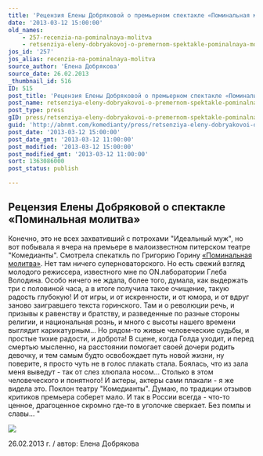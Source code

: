 ```yaml
---
title: 'Рецензия Елены Добряковой о премьерном спектакле «Поминальная молитва»'
date: '2013-03-12 15:00:00'
old_names:
    - 257-recenzia-na-pominalnaya-molitva
    - retsenziya-eleny-dobryakovoj-o-premernom-spektakle-pominalnaya-molitva
jos_id: '257'
jos_alias: recenzia-na-pominalnaya-molitva
source_author: 'Елена Добрякова'
source_date: 26.02.2013
_thumbnail_id: 516
ID: 515
post_title: 'Рецензия Елены Добряковой о премьерном спектакле «Поминальная молитва»'
post_name: retsenziya-eleny-dobryakovoi-o-premernom-spektakle-pominalnaya-molitva
post_type: press
gID: press/retsenziya-eleny-dobryakovoi-o-premernom-spektakle-pominalnaya-molitva
guid: 'http://abnmt.com/komedianty/press/retsenziya-eleny-dobryakovoi-o-premernom-spektakle-pominalnaya-molitva'
post_date: '2013-03-12 15:00:00'
post_date_gmt: '2013-03-12 11:00:00'
post_modified: '2013-03-12 15:00:00'
post_modified_gmt: '2013-03-12 11:00:00'
sort: 1363086000
post_status: publish

---
```


## Рецензия Елены Добряковой о спектакле «Поминальная молитва»

Конечно, это не всех захвативший с потрохами "Идеальный муж", но вот побывала я вчера на премьере в малоизвестном питерском театре "Комедианты". Смотрела спекаткль по Григорию Горину [«Поминальная молитва»][0]. Нет там ничего суперноваторского. Но есть свежий взгляд молодого режиссера, известного мне по ON.лаборатории Глеба Володина. Особо ничего не ждала, более того, думала, как выдержать три с половиной часа, а в итоге получила такое очищение, такую радость глубокую! И от игры, и от искренности, и от юмора, и от вдруг заново заигравшего текста горинского. Там и о революции речь, и призывы к равенству и братству, и разведенные по разные стороны религии, и национальная рознь, и много с высоты нашего времени выглядит карикатурным... Но рядом-то живые человеческие судьбы, и простые тихие радости, и доброта! В сцене, когда Голда уходит, и перед смертью мысленно, на расстоянии помогает своей дочери родить девочку, и тем самым будто освобождает путь новой жизни, ну поверите, я просто чуть не в голос плакать стала. Боялась, что из зала меня выведут - так от слез хлюпала носом... Столько в этом человеческого и понятного! И актеры, актеры сами плакали - я же видела это. Поклон театру "Комедианты". Думаю, по традиции отзывов критиков премьера соберет мало. И так в России всегда - что-то ценное, драгоценное скромно где-то в уголочке сверкает. Без помпы и славы... "

![](image-01.jpg)

26.02.2013 г. / автор: Елена Добрякова

[0]: ../../performance/pominalnaya-molitva "Поминальная молитва"
